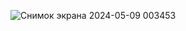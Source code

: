 
![Снимок экрана 2024-05-09 003453](https://github.com/dinneell/music-app-/assets/145310569/2d60f3ef-fef4-4350-abe0-6961353ba776)
